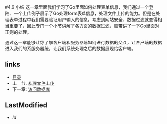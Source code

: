 #4.6 小结
这一章里面我们学习了Go里面如何处理表单信息，我们通过一个登陆、一个上传例子展示了Go处理form表单信息，处理文件上传的能力。但是在处理表单过程中我们需要验证用户输入的信息，考虑到网站安全、数据过滤就变得相当重要了，因此专门一个小节讲解了各方面的数据过滤，顺带讲了一下Go里面对正则的处理。

通过这一章能够让你了解客户端和服务器端如何进行数据的交互，让客户端的数据进入我们的系服务器统，让我们系统处理之后的数据展现给客户端。

## links
   * [目录](<preface.md>)
   * 上一节: [处理文件上传](<4.5.md>)
   * 下一章: [访问数据库](<5.md>)

## LastModified 
   * $Id$